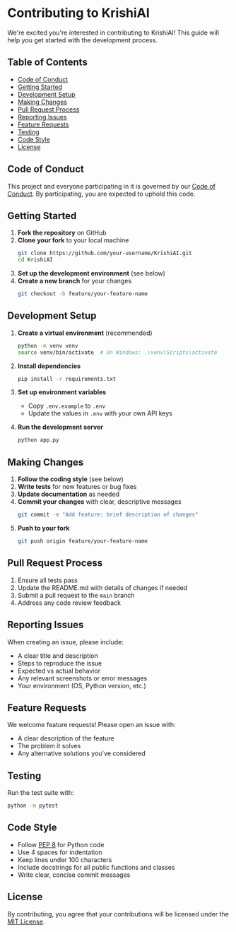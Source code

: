 # Contributing to KrishiAI

We're excited you're interested in contributing to KrishiAI! This guide will help you get started with the development process.

## Table of Contents
- [Code of Conduct](#code-of-conduct)
- [Getting Started](#getting-started)
- [Development Setup](#development-setup)
- [Making Changes](#making-changes)
- [Pull Request Process](#pull-request-process)
- [Reporting Issues](#reporting-issues)
- [Feature Requests](#feature-requests)
- [Testing](#testing)
- [Code Style](#code-style)
- [License](#license)

## Code of Conduct

This project and everyone participating in it is governed by our [Code of Conduct](CODE_OF_CONDUCT.md). By participating, you are expected to uphold this code.

## Getting Started

1. **Fork the repository** on GitHub
2. **Clone your fork** to your local machine
   ```bash
   git clone https://github.com/your-username/KrishiAI.git
   cd KrishiAI
   ```
3. **Set up the development environment** (see below)
4. **Create a new branch** for your changes
   ```bash
   git checkout -b feature/your-feature-name
   ```

## Development Setup

1. **Create a virtual environment** (recommended)
   ```bash
   python -m venv venv
   source venv/bin/activate  # On Windows: .\venv\Scripts\activate
   ```

2. **Install dependencies**
   ```bash
   pip install -r requirements.txt
   ```

3. **Set up environment variables**
   - Copy `.env.example` to `.env`
   - Update the values in `.env` with your own API keys

4. **Run the development server**
   ```bash
   python app.py
   ```

## Making Changes

1. **Follow the coding style** (see below)
2. **Write tests** for new features or bug fixes
3. **Update documentation** as needed
4. **Commit your changes** with clear, descriptive messages
   ```bash
   git commit -m "Add feature: brief description of changes"
   ```
5. **Push to your fork**
   ```bash
   git push origin feature/your-feature-name
   ```

## Pull Request Process

1. Ensure all tests pass
2. Update the README.md with details of changes if needed
3. Submit a pull request to the `main` branch
4. Address any code review feedback

## Reporting Issues

When creating an issue, please include:
- A clear title and description
- Steps to reproduce the issue
- Expected vs actual behavior
- Any relevant screenshots or error messages
- Your environment (OS, Python version, etc.)

## Feature Requests

We welcome feature requests! Please open an issue with:
- A clear description of the feature
- The problem it solves
- Any alternative solutions you've considered

## Testing

Run the test suite with:
```bash
python -m pytest
```

## Code Style

- Follow [PEP 8](https://www.python.org/dev/peps/pep-0008/) for Python code
- Use 4 spaces for indentation
- Keep lines under 100 characters
- Include docstrings for all public functions and classes
- Write clear, concise commit messages

## License

By contributing, you agree that your contributions will be licensed under the [MIT License](LICENSE).
